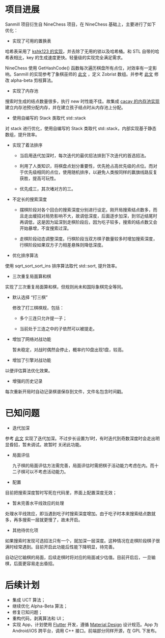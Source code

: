 # 项目进展

Sanmill 项目衍生自 NineChess 项目，在 NineChess 基础上，主要进行了如下优化：

* 实现了可用的置换表

哈希表采用了 [kshk123 的实现](https://github.com/kshk123/hashMap)，并去除了无用的锁以及哈希桶。和 STL 自带的哈希表相比，key 的生成速度更快。轻量级的实现完全满足需求。

NineChess 使用 GetHashCode() 函数每次遍历棋盘所有点位，对效率有一定影响。Sanmill 的实现参考了象棋巫师的 [此文](https://www.xqbase.com/computer/struct_zobrist.htm) ，定义 Zobrist 数组。并参考 [此文](https://www.xqbase.com/computer/search_hashing.htm) 修改 alpha-beta 剪枝算法。

* 实现了内存池

搜索时生成的结点数量很多，执行 new 时性能不佳。故集成 [cacay 的内存池实现](https://github.com/cacay/MemoryPool) 建立内存池预分配内存，并在建立孩子结点时从内存池上分配。

* 使用自编写的 Stack 类取代 std::stack

对 stack 进行优化，使用自编写的 Stack 类取代 std::stack，内部实现基于静态数组，提升效率。

* 实现了着法排序

  - 当启用迭代加深时，每次迭代的最优招法排到下次迭代的首选招法。

  - 利用了人类知识，将棋盘点划分重要性，优先抢占高优先级的点位。而对于优先级相同的点位，使用随机排序，以避免人类按同样的赢旗线路反复获胜，提高可玩性。

  - 优先成三，其次堵对方的三。

* 不定长的搜索深度

  - 摆棋阶段对各个回合的搜索深度分别进行设定。刚开局搜索结点数多，而且走出缓招对局势影响不大，故调低深度，后面逐步加深，到邻近结尾时再调低，这是因为延深到走棋阶段后，因为吃子较多，搜索的结点数又会开始暴增，不宜搜索过深。
  
  - 走棋阶段动态调整深度。行棋阶段当双方棋子数量较多时增加搜索深度，行棋阶段如果双方子力相差悬殊则降低深度。

* 优化排序算法

使用 sqrt_sort_sort_ins 排序算法取代 std::sort, 提升效率。

* 三次重复局面算和棋

实现了三次重复局面算和棋，但规则尚未和国际象棋完全等同。

* 默认选择 “打三棋”

  修改了打三棋棋规，包括：

  - 多个三连只允许提一子；

  - 当前处于三连之中的子依然可以被提走。

* 增加了网络对战功能

  暂未稳定，对战时偶然会停止，概率约10盘出现1盘，较高。

* 增加了引擎对战功能

以便评估算法优化效果。

* 增强的历史记录

每次重新开局时自动记录棋谱保存到文件，文件名包含时间戳。

# 已知问题

* 迭代加深

参考 [此文](https://www.xqbase.com/computer/search_iterative.htm) 实现了迭代加深。不过步长设置为1时，有时迭代到奇数深度时会走出明显昏招，暂未调试。故暂时 关闭此功能。

* 局面评估

  九子棋的局面评估方法需完善，局面评估时需把棋子活动能力考虑在内。而十二子棋可以不考虑活动能力。

* 配置
  
目前把搜索深度暂时写死在代码里，界面上配置深度无效；
  
* 暂未完善水平线效应的处理

处理水平线效应，即当遇到吃子时搜索深度增加。由于吃子时本来搜索结点数就多，再多搜索一层就更慢了，故未开启。

* 其他待优化项

如果搜索时发现可选招法只有一个，就加深一层深度。这种情况在走棋阶段棋子很满时经常遇到。目前开启此功能后性能下降明显，待完善。

自动记忆输棋的局面，后续走棋时将对应的局面减少估值。目前开启后，一旦输棋，后面更容易走出昏招。

# 后续计划

* 集成 UCT 算法；
* 继续优化 Alpha-Beta 算法；
* 修复已知问题；
* 重构代码，剥离算法和 UI；
* 实现 App，计划使用 [Flutter](https://flutter.dev/) 开发，遵循 [Material Design](https://material.io/) 设计规范。App 为 Android/iOS 跨平台，调用 C++ 接口。前端部分同样开源，在 GPL 下发布。